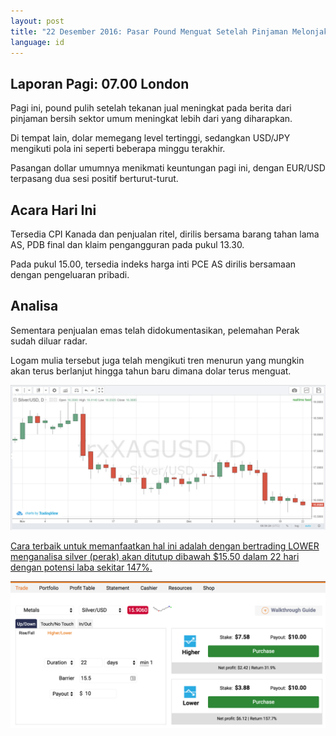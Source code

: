 ```yaml
---
layout: post
title: "22 Desember 2016: Pasar Pound Menguat Setelah Pinjaman Melonjak"
language: id
---
```

## Laporan Pagi: 07.00 London

Pagi ini, pound pulih setelah tekanan jual meningkat pada berita dari pinjaman bersih sektor umum meningkat lebih dari yang diharapkan.

Di tempat lain, dolar memegang level tertinggi, sedangkan USD/JPY mengikuti pola ini seperti beberapa minggu terakhir.

Pasangan dollar umumnya menikmati keuntungan pagi ini, dengan EUR/USD terpasang dua sesi positif berturut-turut.

## Acara Hari Ini

Tersedia CPI Kanada dan penjualan ritel, dirilis bersama barang tahan lama AS, PDB final dan klaim pengangguran pada pukul 13.30.

Pada pukul 15.00, tersedia indeks harga inti PCE AS dirilis bersamaan dengan pengeluaran pribadi.

## Analisa

Sementara penjualan emas telah didokumentasikan, pelemahan Perak sudah diluar radar.

Logam mulia tersebut juga telah mengikuti tren menurun yang mungkin akan terus berlanjut hingga tahun baru dimana dolar terus menguat.

<img src="/images/2016-12-22_06-54-27.jpg" alt="Daily Report">

<a href="%LINK%%?currency=GBP&amp;market=metals&amp;duration_amount=22&amp;duration_units=d&amp;amount=10&amp;amount_type=payout&amp;expiry_type=duration&amp;underlying=frxXAGUSD&amp;formname=higherlower&amp;barrier=15.5">Cara terbaik untuk memanfaatkan hal ini adalah dengan bertrading LOWER menganalisa silver (perak) akan ditutup dibawah $15.50 dalam 22 hari dengan potensi laba sekitar 147%.</a>

<img src="/images/Screen-Shot-2016-12-22-at-4.48.07-PM.png" alt="Daily Report">